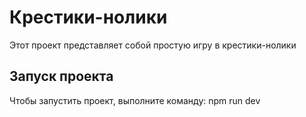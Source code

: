 # Крестики-нолики

Этот проект представляет собой простую игру в крестики-нолики

## Запуск проекта

Чтобы запустить проект, выполните команду:
npm run dev
